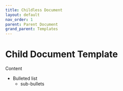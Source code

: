 ```yaml
---
title: Childless Document
layout: default
nav_order: 1
parent: Parent Document
grand_parent: Templates
---
```



# Child Document Template
Content
* Bulleted list
  * sub-bullets
